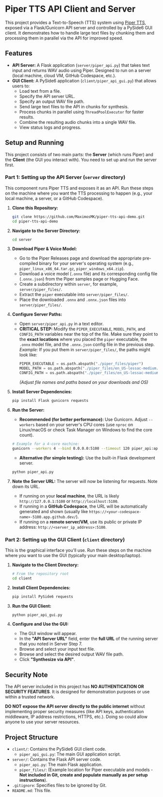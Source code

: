 # Piper TTS API Client and Server

This project provides a Text-to-Speech (TTS) system using [Piper TTS](https://github.com/rhasspy/piper), exposed via a Flask/Gunicorn API server and controlled by a PySide6 GUI client. It demonstrates how to handle large text files by chunking them and processing them in parallel via the API for improved speed.

## Features

*   **API Server:** A Flask application (`server/piper_api.py`) that takes text input and returns WAV audio using Piper. Designed to run on a server (local machine, cloud VM, GitHub Codespace, etc.).
*   **GUI Client:** A PySide6 application (`client/piper_api_gui.py`) that allows users to:
    *   Load text from a file.
    *   Specify the API server URL.
    *   Specify an output WAV file path.
    *   Send large text files to the API in chunks for synthesis.
    *   Process chunks in parallel using `ThreadPoolExecutor` for faster results.
    *   Combine the resulting audio chunks into a single WAV file.
    *   View status logs and progress.

## Setup and Running

This project consists of two main parts: the **Server** (which runs Piper) and the **Client** (the GUI you interact with). You need to set up and run the server first.

### Part 1: Setting up the API Server (`server` directory)

This component runs Piper TTS and exposes it as an API. Run these steps on the machine where you want the TTS processing to happen (e.g., your local machine, a server, or a GitHub Codespace).

1.  **Clone this Repository:**
    ```bash
    git clone https://github.com/MaximosMK/piper-tts-api-demo.git
    cd piper-tts-api-demo
    ```

2.  **Navigate to the Server Directory:**
    ```bash
    cd server
    ```

3.  **Download Piper & Voice Model:**
    *   Go to the Piper Releases page and download the appropriate pre-compiled binary for your server's operating system (e.g., `piper_linux_x86_64.tar.gz`, `piper_windows_x64.zip`).
    *   Download a voice model (`.onnx` file) and its corresponding config file (`.onnx.json`) from the Piper samples page or Hugging Face.
    *   Create a subdirectory within `server`, for example, `server/piper_files/`.
    *   Extract the `piper` executable into `server/piper_files/`.
    *   Place the downloaded `.onnx` and `.onnx.json` files into `server/piper_files/`.

4.  **Configure Server Paths:**
    *   Open `server/piper_api.py` in a text editor.
    *   **CRITICAL STEP:** Modify the `PIPER_EXECUTABLE`, `MODEL_PATH`, and `CONFIG_PATH` variables near the top of the file. Make sure they point to the **exact locations** where you placed the `piper` executable, the `.onnx` model file, and the `.onnx.json` config file in the previous step.
      *Example:* If you put them in `server/piper_files/`, the paths might look like:
        ```python
        PIPER_EXECUTABLE = os.path.abspath("./piper_files/piper")
        MODEL_PATH = os.path.abspath("./piper_files/en_US-lessac-medium.onnx")
        CONFIG_PATH = os.path.abspath("./piper_files/en_US-lessac-medium.onnx.json")
        ```
        *(Adjust file names and paths based on your downloads and OS)*

5.  **Install Server Dependencies:**
    ```bash
    pip install Flask gunicorn requests
    ```

6.  **Run the Server:**
    *   **Recommended (for better performance):** Use Gunicorn. Adjust `--workers` based on your server's CPU cores (use `nproc` on Linux/macOS or check Task Manager on Windows to find the core count).
    ```bash
    # Example for a 4-core machine:
    gunicorn --workers 4 --bind 0.0.0.0:5100 --timeout 120 piper_api:app
    ```
    *   **Alternative (for simple testing):** Use the built-in Flask development server.
    ```bash
    python piper_api.py
    ```

7.  **Note the Server URL:** The server will now be listening for requests. Note down its URL.
    *   If running on your **local machine**, the URL is likely `http://127.0.0.1:5100` or `http://localhost:5100`.
    *   If running in a **GitHub Codespace**, the URL will be automatically generated and shown (usually like `https://<your-codespace-name>-5100.app.github.dev/`).
    *   If running on a **remote server/VM**, use its public or private IP address: `http://<server_ip_address>:5100`.

### Part 2: Setting up the GUI Client (`client` directory)

This is the graphical interface you'll use. Run these steps on the machine where you want to use the GUI (typically your main desktop/laptop).

1.  **Navigate to the Client Directory:**
    ```bash
    # From the repository root
    cd client
    ```

2.  **Install Client Dependencies:**
    ```bash
    pip install PySide6 requests
    ```

3.  **Run the GUI Client:**
    ```bash
    python piper_api_gui.py
    ```

4.  **Configure and Use the GUI:**
    *   The GUI window will appear.
    *   In the **"API Server URL"** field, enter the **full URL** of the running server that you noted in Server Step 7.
    *   Browse and select your input text file.
    *   Browse and select the desired output WAV file path.
    *   Click **"Synthesize via API"**.

## Security Note

The API server included in this project has **NO AUTHENTICATION OR SECURITY FEATURES**. It is designed for demonstration purposes or use within a trusted network.

**DO NOT expose the API server directly to the public internet** without implementing proper security measures (like API keys, authentication middleware, IP address restrictions, HTTPS, etc.). Doing so could allow anyone to use your server resources.

## Project Structure

*   `client/`: Contains the PySide6 GUI client code.
    *   `piper_api_gui.py`: The main GUI application script.
*   `server/`: Contains the Flask API server code.
    *   `piper_api.py`: The main Flask application.
    *   `piper_files/`: (Example location for Piper executable and models - **Not included in Git, create and populate manually as per setup instructions**).
*   `.gitignore`: Specifies files to be ignored by Git.
*   `README.md`: This file.